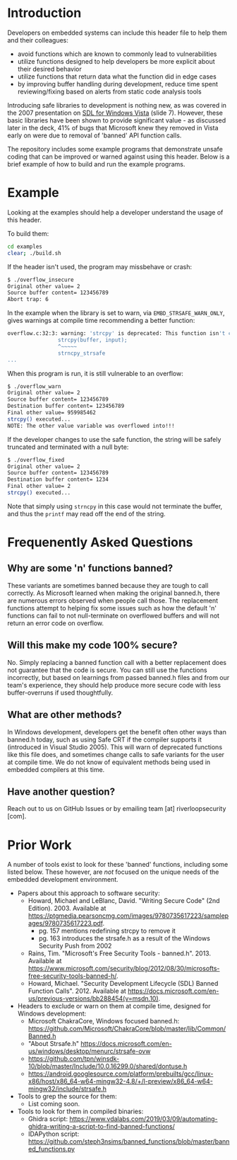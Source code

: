 # Introduction

Developers on embedded systems can include this header file to help them and their colleagues:
- avoid functions which are known to commonly lead to vulnerabilities
- utilize functions designed to help developers be more explicit about their desired behavior
- utilize functions that return data what the function did in edge cases
- by improving buffer handling during development, reduce time spent reviewing/fixing based on alerts from static code analysis tools

Introducing safe libraries to development is nothing new, as was covered in the 2007 presentation on [SDL for Windows Vista](https://www.acsac.org/2007/workshop/Howard.pdf) (slide 7).
However, these basic libraries have been shown to provide significant value - as discussed later in the deck, 41% of bugs that Microsoft knew they removed in Vista early on were due to removal of 'banned' API function calls.

The repository includes some example programs that demonstrate unsafe coding that can be improved or warned against using this header.
Below is a brief example of how to build and run the example programs.

# Example

Looking at the examples should help a developer understand the usage of this header.

To build them:
```bash
cd examples
clear; ./build.sh
```

If the header isn't used, the program may missbehave or crash:
```bash
$ ./overflow_insecure
Original other value= 2
Source buffer content= 123456789
Abort trap: 6
```

In the example when the library is set to warn, via `EMBD_STRSAFE_WARN_ONLY`, gives warnings at compile time recommending a better function:
```bash
overflow.c:32:3: warning: 'strcpy' is deprecated: This function isn't considered secure. [-Wdeprecated-declarations]
                strcpy(buffer, input);
                ^~~~~~
                strncpy_strsafe
...
```
When this program is run, it is still vulnerable to an overflow:
```bash
$ ./overflow_warn 
Original other value= 2
Source buffer content= 123456789
Destination buffer content= 123456789
Final other value= 959985462
strcpy() executed...
NOTE: The other value variable was overflowed into!!!
```

If the developer changes to use the safe function, the string will be safely truncated and terminated with a null byte:
```bash
$ ./overflow_fixed
Original other value= 2
Source buffer content= 123456789
Destination buffer content= 1234
Final other value= 2
strcpy() executed...
```

Note that simply using `strncpy` in this case would not terminate the buffer, and thus the `printf` may read off the end of the string.

# Frequenently Asked Questions

## Why are some 'n' functions banned?
These variants are sometimes banned because they are tough to call correctly. As Microsoft learned when making the original banned.h, there are numerous errors observed when people call those. The replacement functions attempt to helping fix some issues such as how the default 'n' functions can fail to not null-terminate on overflowed buffers and will not return an error code on overflow.

## Will this make my code 100% secure?
No. Simply replacing a banned function call with a better replacement does not guarantee that the code is secure. You can still use the functions incorrectly, but based on learnings from passed banned.h files and from our team's experience, they should help produce more secure code with less buffer-overruns if used thoughtfully.

## What are other methods?
In Windows development, developers get the benefit often other ways than banned.h today, such as using Safe CRT if the compiler supports it (introduced in Visual Studio 2005). This will warn of deprecated functions like this file does, and sometimes change calls to safe variants for the user at compile time.
We do not know of equivalent methods being used in embedded compilers at this time.

## Have another question?
Reach out to us on GitHub Issues or by emailing team [at] riverloopsecurity [com].

# Prior Work

A number of tools exist to look for these 'banned' functions, including some listed below.
These however, are _not_ focused on the unique needs of the embedded development environment.

- Papers about this approach to software security:
  - Howard, Michael and LeBlanc, David. "Writing Secure Code" (2nd Edition). 2003. Available at https://ptgmedia.pearsoncmg.com/images/9780735617223/samplepages/9780735617223.pdf.
    - pg. 157 mentions redefining strcpy to remove it
    - pg. 163 introduces the strsafe.h as a result of the Windows Security Push from 2002
  - Rains, Tim. "Microsoft's Free Security Tools - banned.h". 2013. Available at https://www.microsoft.com/security/blog/2012/08/30/microsofts-free-security-tools-banned-h/.
  - Howard, Michael. "Security Development Lifecycle (SDL) Banned Function Calls". 2012. Available at https://docs.microsoft.com/en-us/previous-versions/bb288454(v=msdn.10).
- Headers to exclude or warn on them at compile time, designed for Windows development:
  - Microsoft ChakraCore, Windows focused banned.h: https://github.com/Microsoft/ChakraCore/blob/master/lib/Common/Banned.h
  - "About Strsafe.h" https://docs.microsoft.com/en-us/windows/desktop/menurc/strsafe-ovw
  - https://github.com/tpn/winsdk-10/blob/master/Include/10.0.16299.0/shared/dontuse.h
  - https://android.googlesource.com/platform/prebuilts/gcc/linux-x86/host/x86_64-w64-mingw32-4.8/+/l-preview/x86_64-w64-mingw32/include/strsafe.h
- Tools to grep the source for them:
  - List coming soon.
- Tools to look for them in compiled binaries:
  - Ghidra script: https://www.vdalabs.com/2019/03/09/automating-ghidra-writing-a-script-to-find-banned-functions/
  - IDAPython script: https://github.com/steph3nsims/banned_functions/blob/master/banned_functions.py
